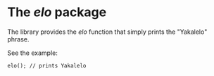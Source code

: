 # The _elo_ package

The library provides the _elo_ function that simply prints the "Yakalelo" phrase.

See the example:
```
elo(); // prints Yakalelo
```
